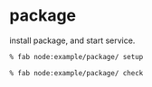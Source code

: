 # package

install package, and start service.

``` bash
% fab node:example/package/ setup

% fab node:example/package/ check
```

